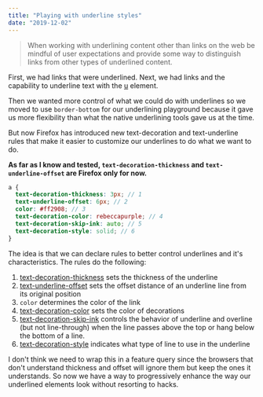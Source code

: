 ```yaml
---
title: "Playing with underline styles"
date: "2019-12-02"
---
```


> When working with underlining content other than links on the web be mindful of user expectations and provide some way to distinguish links from other types of underlined content.

First, we had links that were underlined. Next, we had links and the capability to underline text with the [u](https://developer.mozilla.org/en-US/docs/Web/HTML/Element/u) element.

Then we wanted more control of what we could do with underlines so we moved to use `border-bottom` for our underlining playground because it gave us more flexibility than what the native underlining tools gave us at the time.

But now Firefox has introduced new text-decoration and text-underline rules that make it easier to customize our underlines to do what we want to do.

**As far as I know and tested, `text-decoration-thickness` and `text-underline-offset` are Firefox only for now.**

```scss
a {
  text-decoration-thickness: 3px; // 1
  text-underline-offset: 6px; // 2
  color: #ff2908; // 3
  text-decoration-color: rebeccapurple; // 4
  text-decoration-skip-ink: auto; // 5
  text-decoration-style: solid; // 6
}
```

The idea is that we can declare rules to better control underlines and it's characteristics. The rules do the following:

1. [text-decoration-thickness](https://developer.mozilla.org/en-US/docs/Web/CSS/text-decoration-thickness) sets the thickness of the underline
2. [text-underline-offset](https://developer.mozilla.org/en-US/docs/Web/CSS/text-underline-offset) sets the offset distance of an underline line from its original position
3. `color` determines the color of the link
4. [text-decoration-color](https://developer.mozilla.org/en-US/docs/Web/CSS/text-decoration-color) sets the color of decorations
5. [text-decoration-skip-ink](https://css-tricks.com/almanac/properties/t/text-decoration-skip-ink/) controls the behavior of underline and overline (but not line-through) when the line passes above the top or hang below the bottom of a line.
6. [text-decoration-style](https://developer.mozilla.org/en-US/docs/Web/CSS/text-decoration-style) indicates what type of line to use in the underline

I don't think we need to wrap this in a feature query since the browsers that don't understand thickness and offset will ignore them but keep the ones it understands. So now we have a way to progressively enhance the way our underlined elements look without resorting to hacks.
